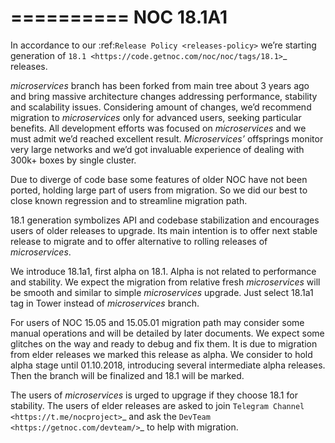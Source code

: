 

==========
NOC 18.1A1
==========

In accordance to our :ref:`Release Policy <releases-policy>` we’re starting generation of
`18.1 <https://code.getnoc.com/noc/noc/tags/18.1>`_ releases.

*microservices* branch has been forked from main tree about 3 years ago and bring massive architecture changes
addressing performance, stability and scalability issues.
Considering amount of changes, we’d recommend migration to *microservices* only for advanced users,
seeking particular benefits.
All development efforts was focused on *microservices* and we must admit we’d reached excellent result.
*Microservices’* offsprings monitor very large networks and we’d got
invaluable experience of dealing with 300k+ boxes by single cluster.

Due to diverge of code base some features of older NOC have not been ported, holding large part of users from migration.
So we did our best to close known regression and to streamline migration path.

18.1 generation symbolizes API and codebase stabilization and encourages users of older releases to upgrade.
Its main intention is to offer next stable release to migrate and
to offer alternative to rolling releases of *microservices*.

We introduce 18.1a1, first alpha on 18.1. Alpha is not related to performance and stability.
We expect the migration from relative fresh *microservices* will be smooth and similar
to simple *microservices* upgrade.
Just select 18.1a1 tag in Tower instead of *microservices* branch.

For users of NOC 15.05 and 15.05.01 migration path may consider some manual operations and
will be detailed by later documents.
We expect some glitches on the way and ready to debug and fix them. It is due to migration from elder releases
we marked this release as alpha.
We consider to hold alpha stage until 01.10.2018, introducing several intermediate alpha releases.
Then the branch will be finalized and 18.1 will be marked.

The users of *microservices* is urged to upgrage if they choose 18.1 for stability.
The users of elder releases are asked to join `Telegram Channel <https://t.me/nocproject>`_
and ask the `DevTeam <https://getnoc.com/devteam/>`_ to help with migration.


